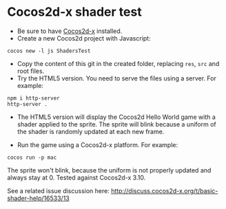 Cocos2d-x shader test
=====================

* Be sure to have [Cocos2d-x](http://cocos2d-x.org) installed.
* Create a new Cocos2d project with Javascript:

````
cocos new -l js ShadersTest
````

* Copy the content of this git in the created folder, replacing `res`, `src` and root files.
* Try the HTML5 version. You need to serve the files using a server. For example:

````
npm i http-server
http-server .
````

* The HTML5 version will display the Cocos2d Hello World game with a shader applied to the sprite. The sprite will blink because a uniform of the shader is randomly updated at each new frame.

* Run the game using a Cocos2d-x platform. For example:

````
cocos run -p mac
````

The sprite won't blink, because the uniform is not properly updated and always stay at 0. Tested against Cocos2d-x 3.10.

See a related issue discussion here: http://discuss.cocos2d-x.org/t/basic-shader-help/16533/13
